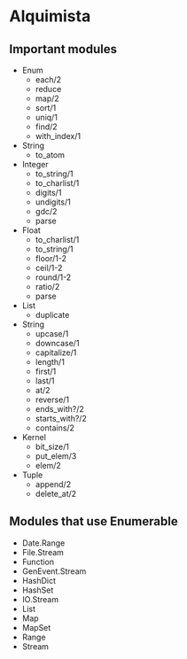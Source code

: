 # Alquimista

## Important modules

- Enum
    - each/2
    - reduce
    - map/2
    - sort/1
    - uniq/1
    - find/2
    - with_index/1
- String
    - to_atom
- Integer
    - to_string/1
    - to_charlist/1
    - digits/1
    - undigits/1
    - gdc/2
    - parse
- Float
    - to_charlist/1
    - to_string/1
    - floor/1-2
    - ceil/1-2
    - round/1-2
    - ratio/2
    - parse
- List
    - duplicate
- String
    - upcase/1
    - downcase/1
    - capitalize/1
    - length/1
    - first/1
    - last/1
    - at/2
    - reverse/1
    - ends_with?/2
    - starts_with?/2
    - contains/2
- Kernel
    - bit_size/1
    - put_elem/3
    - elem/2
- Tuple
    - append/2
    - delete_at/2


## Modules that use Enumerable

- Date.Range
- File.Stream
- Function
- GenEvent.Stream
- HashDict
- HashSet
- IO.Stream
- List
- Map
- MapSet
- Range
- Stream
